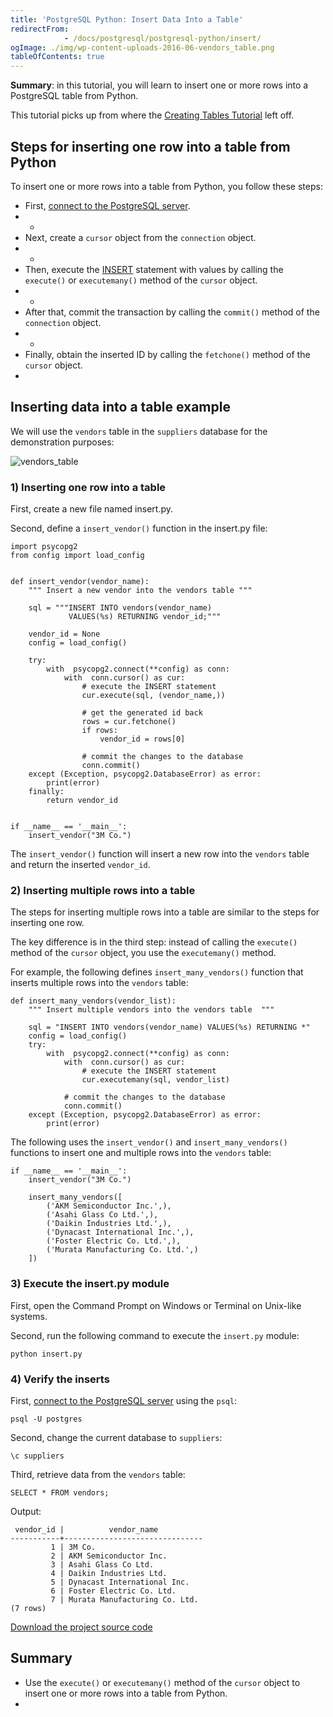 ```yaml
---
title: 'PostgreSQL Python: Insert Data Into a Table'
redirectFrom: 
            - /docs/postgresql/postgresql-python/insert/
ogImage: ./img/wp-content-uploads-2016-06-vendors_table.png
tableOfContents: true
---
```


**Summary**: in this tutorial, you will learn to insert one or more rows into a PostgreSQL table from Python.



This tutorial picks up from where the [Creating Tables Tutorial](https://www.postgresqltutorial.com/postgresql-python/create-tables/) left off.



## Steps for inserting one row into a table from Python



To insert one or more rows into a table from Python, you follow these steps:



- First, [connect to the PostgreSQL server](https://www.postgresqltutorial.com/postgresql-python/connect/).
- -
- Next, create a `cursor` object from the `connection` object.
- -
- Then, execute the [INSERT](/docs/postgresql/postgresql-insert) statement with values by calling the `execute()` or `executemany()` method of the `cursor` object.
- -
- After that, commit the transaction by calling the `commit()` method of the `connection` object.
- -
- Finally, obtain the inserted ID by calling the `fetchone()` method of the `cursor` object.
- 


## Inserting data into a table example



We will use the `vendors` table in the `suppliers` database for the demonstration purposes:



![vendors_table](./img/wp-content-uploads-2016-06-vendors_table.png)



### 1) Inserting one row into a table



First, create a new file named insert.py.



Second, define a `insert_vendor()` function in the insert.py file:



```
import psycopg2
from config import load_config


def insert_vendor(vendor_name):
    """ Insert a new vendor into the vendors table """

    sql = """INSERT INTO vendors(vendor_name)
             VALUES(%s) RETURNING vendor_id;"""

    vendor_id = None
    config = load_config()

    try:
        with  psycopg2.connect(**config) as conn:
            with  conn.cursor() as cur:
                # execute the INSERT statement
                cur.execute(sql, (vendor_name,))

                # get the generated id back
                rows = cur.fetchone()
                if rows:
                    vendor_id = rows[0]

                # commit the changes to the database
                conn.commit()
    except (Exception, psycopg2.DatabaseError) as error:
        print(error)
    finally:
        return vendor_id


if __name__ == '__main__':
    insert_vendor("3M Co.")
```



The `insert_vendor()` function will insert a new row into the `vendors` table and return the inserted `vendor_id`.



### 2) Inserting multiple rows into a table



The steps for inserting multiple rows into a table are similar to the steps for inserting one row.



The key difference is in the third step: instead of calling the `execute()` method of the `cursor` object, you use the `executemany()` method.



For example, the following defines `insert_many_vendors()` function that inserts multiple rows into the `vendors` table:



```
def insert_many_vendors(vendor_list):
    """ Insert multiple vendors into the vendors table  """

    sql = "INSERT INTO vendors(vendor_name) VALUES(%s) RETURNING *"
    config = load_config()
    try:
        with  psycopg2.connect(**config) as conn:
            with  conn.cursor() as cur:
                # execute the INSERT statement
                cur.executemany(sql, vendor_list)

            # commit the changes to the database
            conn.commit()
    except (Exception, psycopg2.DatabaseError) as error:
        print(error)
```



The following uses the `insert_vendor()` and `insert_many_vendors()` functions to insert one and multiple rows into the `vendors` table:



```
if __name__ == '__main__':
    insert_vendor("3M Co.")

    insert_many_vendors([
        ('AKM Semiconductor Inc.',),
        ('Asahi Glass Co Ltd.',),
        ('Daikin Industries Ltd.',),
        ('Dynacast International Inc.',),
        ('Foster Electric Co. Ltd.',),
        ('Murata Manufacturing Co. Ltd.',)
    ])
```



### 3) Execute the insert.py module



First, open the Command Prompt on Windows or Terminal on Unix-like systems.



Second, run the following command to execute the `insert.py` module:



```
python insert.py
```



### 4) Verify the inserts



First, [connect to the PostgreSQL server](https://www.postgresqltutorial.com/postgresql-python/connect/) using the `psql`:



```
psql -U postgres
```



Second, change the current database to `suppliers`:



```
\c suppliers
```



Third, retrieve data from the `vendors` table:



```
SELECT * FROM vendors;
```



Output:



```
 vendor_id |          vendor_name
-----------+-------------------------------
         1 | 3M Co.
         2 | AKM Semiconductor Inc.
         3 | Asahi Glass Co Ltd.
         4 | Daikin Industries Ltd.
         5 | Dynacast International Inc.
         6 | Foster Electric Co. Ltd.
         7 | Murata Manufacturing Co. Ltd.
(7 rows)
```



[Download the project source code](https://www.postgresqltutorial.com/wp-content/uploads/2024/01/insert.zip)



## Summary



- Use the `execute()` or `executemany()` method of the `cursor` object to insert one or more rows into a table from Python.
- 
